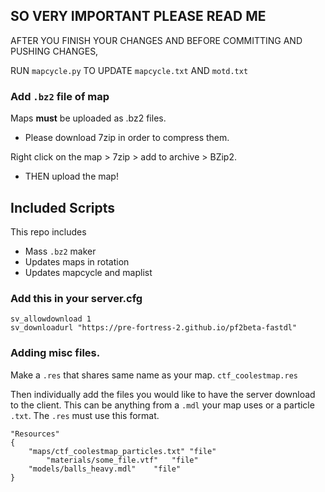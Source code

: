 ## SO VERY IMPORTANT PLEASE READ ME

AFTER YOU FINISH YOUR CHANGES AND BEFORE COMMITTING AND PUSHING CHANGES,

RUN `mapcycle.py` TO UPDATE `mapcycle.txt` AND `motd.txt`

### Add `.bz2` file of map
Maps **must** be uploaded as .bz2 files.
- Please download 7zip in order to compress them.

Right click on the map > 7zip > add to archive > BZip2.

- THEN upload the map!

## Included Scripts
This repo includes
- Mass `.bz2` maker
- Updates maps in rotation
- Updates mapcycle and maplist

### Add this in your server.cfg
```
sv_allowdownload 1 
sv_downloadurl "https://pre-fortress-2.github.io/pf2beta-fastdl"
```

### Adding misc files.
Make a `.res` that shares same name as your map.
`ctf_coolestmap.res`

Then individually add the files you would like to have the server download to the client. This can be anything from a `.mdl` your map uses or a particle `.txt`.
The `.res` must use this format.
```
"Resources"
{
	"maps/ctf_coolestmap_particles.txt"	"file"
        "materials/some_file.vtf"	"file"
	"models/balls_heavy.mdl"	"file"
}
```
